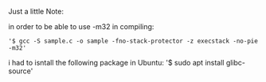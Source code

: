 Just a little Note:

in order to be able to use -m32 in compiling:

    '$ gcc -S sample.c -o sample -fno-stack-protector -z execstack -no-pie -m32'


i had to isntall the following package in Ubuntu:
    '$ sudo apt install glibc-source'